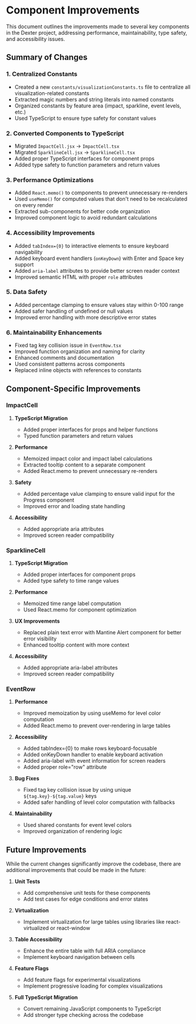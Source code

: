 # Component Improvements

This document outlines the improvements made to several key components in the Dexter project, addressing performance, maintainability, type safety, and accessibility issues.

## Summary of Changes

### 1. Centralized Constants

- Created a new `constants/visualizationConstants.ts` file to centralize all visualization-related constants
- Extracted magic numbers and string literals into named constants
- Organized constants by feature area (impact, sparkline, event levels, etc.)
- Used TypeScript to ensure type safety for constant values

### 2. Converted Components to TypeScript

- Migrated `ImpactCell.jsx` → `ImpactCell.tsx`
- Migrated `SparklineCell.jsx` → `SparklineCell.tsx`
- Added proper TypeScript interfaces for component props
- Added type safety to function parameters and return values

### 3. Performance Optimizations

- Added `React.memo()` to components to prevent unnecessary re-renders
- Used `useMemo()` for computed values that don't need to be recalculated on every render
- Extracted sub-components for better code organization
- Improved component logic to avoid redundant calculations

### 4. Accessibility Improvements

- Added `tabIndex={0}` to interactive elements to ensure keyboard navigability
- Added keyboard event handlers (`onKeyDown`) with Enter and Space key support
- Added `aria-label` attributes to provide better screen reader context
- Improved semantic HTML with proper `role` attributes

### 5. Data Safety

- Added percentage clamping to ensure values stay within 0-100 range
- Added safer handling of undefined or null values
- Improved error handling with more descriptive error states

### 6. Maintainability Enhancements

- Fixed tag key collision issue in `EventRow.tsx`
- Improved function organization and naming for clarity
- Enhanced comments and documentation
- Used consistent patterns across components
- Replaced inline objects with references to constants

## Component-Specific Improvements

### ImpactCell

1. **TypeScript Migration**
   - Added proper interfaces for props and helper functions
   - Typed function parameters and return values

2. **Performance**
   - Memoized impact color and impact label calculations
   - Extracted tooltip content to a separate component
   - Added React.memo to prevent unnecessary re-renders

3. **Safety**
   - Added percentage value clamping to ensure valid input for the Progress component
   - Improved error and loading state handling

4. **Accessibility**
   - Added appropriate aria attributes
   - Improved screen reader compatibility

### SparklineCell

1. **TypeScript Migration**
   - Added proper interfaces for component props
   - Added type safety to time range values

2. **Performance**
   - Memoized time range label computation
   - Used React.memo for component optimization

3. **UX Improvements**
   - Replaced plain text error with Mantine Alert component for better error visibility
   - Enhanced tooltip content with more context

4. **Accessibility**
   - Added appropriate aria-label attributes
   - Improved screen reader compatibility

### EventRow

1. **Performance**
   - Improved memoization by using useMemo for level color computation
   - Added React.memo to prevent over-rendering in large tables

2. **Accessibility**
   - Added tabIndex={0} to make rows keyboard-focusable
   - Added onKeyDown handler to enable keyboard activation
   - Added aria-label with event information for screen readers
   - Added proper role="row" attribute

3. **Bug Fixes**
   - Fixed tag key collision issue by using unique `${tag.key}-${tag.value}` keys
   - Added safer handling of level color computation with fallbacks

4. **Maintainability**
   - Used shared constants for event level colors
   - Improved organization of rendering logic

## Future Improvements

While the current changes significantly improve the codebase, there are additional improvements that could be made in the future:

1. **Unit Tests**
   - Add comprehensive unit tests for these components
   - Add test cases for edge conditions and error states

2. **Virtualization**
   - Implement virtualization for large tables using libraries like react-virtualized or react-window

3. **Table Accessibility**
   - Enhance the entire table with full ARIA compliance
   - Implement keyboard navigation between cells

4. **Feature Flags**
   - Add feature flags for experimental visualizations
   - Implement progressive loading for complex visualizations

5. **Full TypeScript Migration**
   - Convert remaining JavaScript components to TypeScript
   - Add stronger type checking across the codebase
